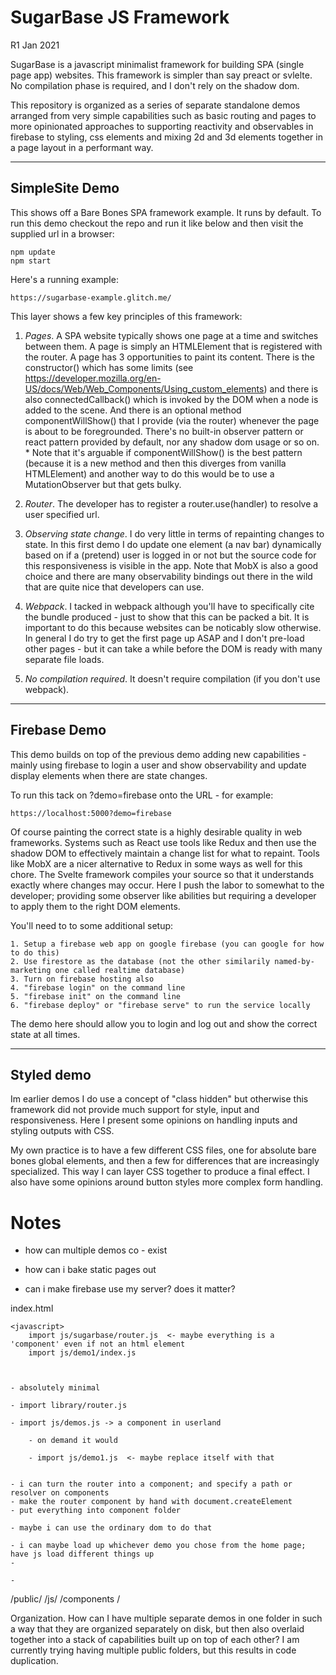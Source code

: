 # SugarBase JS Framework

R1 Jan 2021

SugarBase is a javascript minimalist framework for building SPA (single page app) websites. This framework is simpler than say preact or svlelte. No compilation phase is required, and I don't rely on the shadow dom.

This repository is organized as a series of separate standalone demos arranged from very simple capabilities such as basic routing and pages to more opinionated approaches to supporting reactivity and observables in firebase to styling, css elements and mixing 2d and 3d elements together in a page layout in a performant way.

---

## SimpleSite Demo

This shows off a Bare Bones SPA framework example. It runs by default. To run this demo checkout the repo and run it like below and then visit the supplied url in a browser:

	npm update
	npm start

Here's a running example:

	https://sugarbase-example.glitch.me/

This layer shows a few key principles of this framework:

1. *Pages*. A SPA website typically shows one page at a time and switches between them. A page is simply an HTMLElement that is registered with the router. A page has 3 opportunities to paint its content. There is the constructor() which has some limits (see https://developer.mozilla.org/en-US/docs/Web/Web_Components/Using_custom_elements) and there is also connectedCallback() which is invoked by the DOM when a node is added to the scene. And there is an optional method componentWillShow() that I provide (via the router) whenever the page is about to be foregrounded. There's no built-in observer pattern or react pattern provided by default, nor any shadow dom usage or so on. * Note that it's arguable if componentWillShow() is the best pattern (because it is a new method and then this diverges from vanilla HTMLElement) and another way to do this would be to use a MutationObserver but that gets bulky.

2. *Router*. The developer has to register a router.use(handler) to resolve a user specified url.

3. *Observing state change*. I do very little in terms of repainting changes to state. In this first demo I do update one element (a nav bar) dynamically based on if a (pretend) user is logged in or not but the source code for this responsiveness is visible in the app.  Note that MobX is also a good choice and there are many observability bindings out there in the wild that are quite nice that developers can use.

4. *Webpack*. I tacked in webpack although you'll have to specifically cite the bundle produced - just to show that this can be packed a bit. It is important to do this because websites can be noticably slow otherwise. In general I do try to get the first page up ASAP and I don't pre-load other pages - but it can take a while before the DOM is ready with many separate file loads.

5. *No compilation required*. It doesn't require compilation (if you don't use webpack).

---

## Firebase Demo

This demo builds on top of the previous demo adding new capabilities - mainly using firebase to login a user and show observability and update display elements when there are state changes.

To run this tack on ?demo=firebase onto the URL - for example:

	https://localhost:5000?demo=firebase

Of course painting the correct state is a highly desirable quality in web frameworks. Systems such as React use tools like Redux and then use the shadow DOM to effectively maintain a change list for what to repaint. Tools like MobX are a nicer alternative to Redux in some ways as well for this chore. The Svelte framework compiles your source so that it understands exactly where changes may occur. Here I push the labor to somewhat to the developer; providing some observer like abilities but requiring a developer to apply them to the right DOM elements.

You'll need to to some additional setup:

	1. Setup a firebase web app on google firebase (you can google for how to do this)
	2. Use firestore as the database (not the other similarily named-by-marketing one called realtime database)
	3. Turn on firebase hosting also
	4. "firebase login" on the command line
	5. "firebase init" on the command line
	6. "firebase deploy" or "firebase serve" to run the service locally

The demo here should allow you to login and log out and show the correct state at all times.

---

## Styled demo

Im earlier demos I do use a concept of "class hidden" but otherwise this framework did not provide much support for style, input and responsiveness.  Here I present some opinions on handling inputs and styling outputs with CSS.

My own practice is to have a few different CSS files, one for absolute bare bones global elements, and then a few for differences that are increasingly specialized. This way I can layer CSS together to produce a final effect. I also have some opinions around button styles more complex form handling.

# Notes

- how can multiple demos co - exist 

- how can i bake static pages out

- can i make firebase use my server? does it matter?


index.html

	<javascript>
		import js/sugarbase/router.js  <- maybe everything is a 'component' even if not an html element
		import js/demo1/index.js



	- absolutely minimal

	- import library/router.js

	- import js/demos.js -> a component in userland 

		- on demand it would

		- import js/demo1.js  <- maybe replace itself with that


	- i can turn the router into a component; and specify a path or resolver on components
	- make the router component by hand with document.createElement
	- put everything into component folder

	- maybe i can use the ordinary dom to do that

	- i can maybe load up whichever demo you chose from the home page; have js load different things up
	- 

	- 

/public/
	/js/
		/components
		/

Organization. How can I have multiple separate demos in one folder in such a way that they are organized separately on disk, but then also overlaid together into a stack of capabilities built up on top of each other? I am currently trying having multiple public folders, but this results in code duplication.






